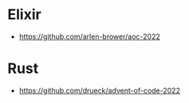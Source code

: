 # Elixir

- https://github.com/arlen-brower/aoc-2022

# Rust

- https://github.com/drueck/advent-of-code-2022
